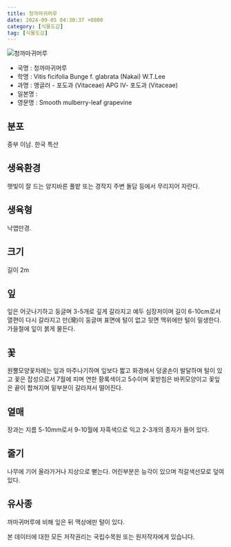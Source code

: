 ```yaml
---
title: 청까마귀머루
date: 2024-09-05 04:30:37 +0800
category: [식물도감]
tag: [식물도감]
---
```




![청까마귀머루](/fileUpload/plants/basic/Vitaceae/Vitis/11950/11950_20160726155102759files_th2.jpg)
- 국명 : 청까마귀머루
- 학명 : Vitis ficifolia Bunge f. glabrata (Nakai) W.T.Lee
- 과명 : 앵글러 - 포도과 (Vitaceae) APG Ⅳ- 포도과 (Vitaceae)
- 일본명 : 
- 영문명 : Smooth mulberry-leaf grapevine


## 분포
중부 이남. 한국 특산
## 생육환경
햇빛이 잘 드는 양지바른 풀밭 또는 경작지 주변 돌담 등에서 무리지어 자란다. 
## 생육형
낙엽만경.
## 크기
길이 2m
## 잎
잎은 어긋나기하고 둥글며 3-5개로 깊게 갈라지고 예두 심장저이며 길이 6-10cm로서 열편이 다시 갈라지고 만(灣)이 둥글며 표면에 털이 없고 뒷면 맥위에만 털이 밀생한다. 가을철에 잎이 붉게 물든다.
## 꽃
원뿔모양꽃차례는 잎과 마주나기하며 잎보다 짧고 화경에서 덩굴손이 발달하며 털이 있고 꽃은 잡성으로서 7월에 피며 연한 황록색이고 5수이며 꽃받침은 바퀴모양이고 꽃잎은 끝이 합쳐지며 밑부분이 갈라져서 떨어진다.
## 열매
장과는 지름 5-10mm로서 9-10월에 자흑색으로 익고 2-3개의 종자가 들어 있다.
## 줄기
나무에 기어 올라가거나 지상으로 뻗는다. 어린부분은 능각이 있으며 적갈색선모로 덮여 있다.
## 유사종
까마귀머루에 비해 잎은 뒤 맥상에만 털이 있다. 






본 데이터에 대한 모든 저작권리는 국립수목원 또는 원저작자에게 있습니다.
